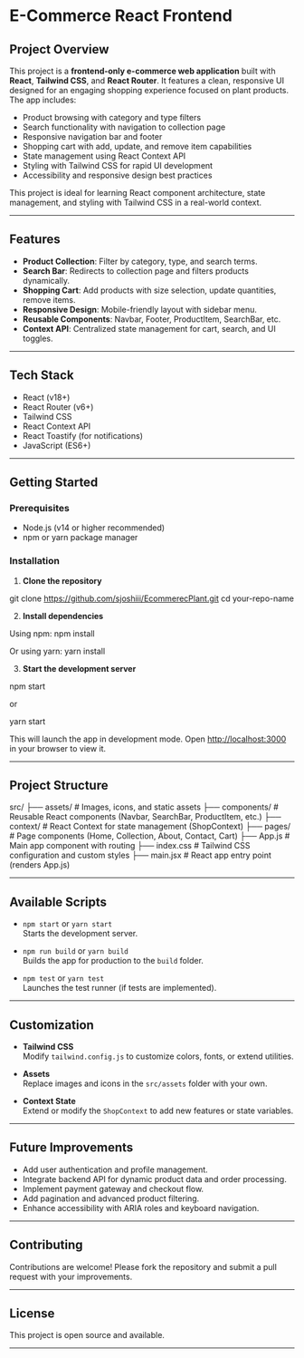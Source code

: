 # E-Commerce React Frontend

## Project Overview

This project is a **frontend-only e-commerce web application** built with **React**, **Tailwind CSS**, and **React Router**. It features a clean, responsive UI designed for an engaging shopping experience focused on plant products. The app includes:

- Product browsing with category and type filters
- Search functionality with navigation to collection page
- Responsive navigation bar and footer
- Shopping cart with add, update, and remove item capabilities
- State management using React Context API
- Styling with Tailwind CSS for rapid UI development
- Accessibility and responsive design best practices

This project is ideal for learning React component architecture, state management, and styling with Tailwind CSS in a real-world context.

---

## Features

- **Product Collection**: Filter by category, type, and search terms.
- **Search Bar**: Redirects to collection page and filters products dynamically.
- **Shopping Cart**: Add products with size selection, update quantities, remove items.
- **Responsive Design**: Mobile-friendly layout with sidebar menu.
- **Reusable Components**: Navbar, Footer, ProductItem, SearchBar, etc.
- **Context API**: Centralized state management for cart, search, and UI toggles.

---

## Tech Stack

- React (v18+)
- React Router (v6+)
- Tailwind CSS
- React Context API
- React Toastify (for notifications)
- JavaScript (ES6+)

---

## Getting Started

### Prerequisites

- Node.js (v14 or higher recommended)
- npm or yarn package manager

### Installation

1. **Clone the repository**

git clone https://github.com/sjoshiii/EcommerecPlant.git
cd your-repo-name

2. **Install dependencies**

Using npm:
npm install

Or using yarn:
yarn install

3. **Start the development server**

npm start

or

yarn start

This will launch the app in development mode. Open [http://localhost:3000](http://localhost:3000) in your browser to view it.

---

## Project Structure

src/
├── assets/ # Images, icons, and static assets
├── components/ # Reusable React components (Navbar, SearchBar, ProductItem, etc.)
├── context/ # React Context for state management (ShopContext)
├── pages/ # Page components (Home, Collection, About, Contact, Cart)
├── App.js # Main app component with routing
├── index.css # Tailwind CSS configuration and custom styles
├── main.jsx # React app entry point (renders App.js)

---

## Available Scripts

- `npm start` or `yarn start`  
  Starts the development server.

- `npm run build` or `yarn build`  
  Builds the app for production to the `build` folder.

- `npm test` or `yarn test`  
  Launches the test runner (if tests are implemented).

---

## Customization

- **Tailwind CSS**  
  Modify `tailwind.config.js` to customize colors, fonts, or extend utilities.

- **Assets**  
  Replace images and icons in the `src/assets` folder with your own.

- **Context State**  
  Extend or modify the `ShopContext` to add new features or state variables.

---

## Future Improvements

- Add user authentication and profile management.
- Integrate backend API for dynamic product data and order processing.
- Implement payment gateway and checkout flow.
- Add pagination and advanced product filtering.
- Enhance accessibility with ARIA roles and keyboard navigation.

---

## Contributing

Contributions are welcome! Please fork the repository and submit a pull request with your improvements.

---

## License

This project is open source and available.

---
